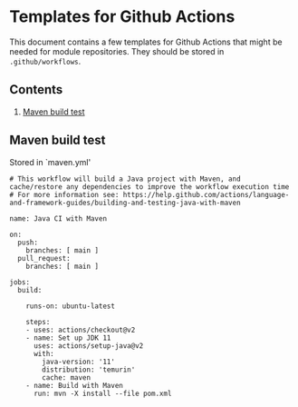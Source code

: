 # Templates for Github Actions
This document contains a few templates for Github Actions that might be needed for module repositories. They should be stored in `.github/workflows`.
## Contents
1. [Maven build test](#maven-test)
## Maven build test<a id='maven-test'></a>
Stored in `maven.yml'
```YML
# This workflow will build a Java project with Maven, and cache/restore any dependencies to improve the workflow execution time
# For more information see: https://help.github.com/actions/language-and-framework-guides/building-and-testing-java-with-maven

name: Java CI with Maven

on:
  push:
    branches: [ main ]
  pull_request:
    branches: [ main ]

jobs:
  build:

    runs-on: ubuntu-latest

    steps:
    - uses: actions/checkout@v2
    - name: Set up JDK 11
      uses: actions/setup-java@v2
      with:
        java-version: '11'
        distribution: 'temurin'
        cache: maven
    - name: Build with Maven
      run: mvn -X install --file pom.xml
```